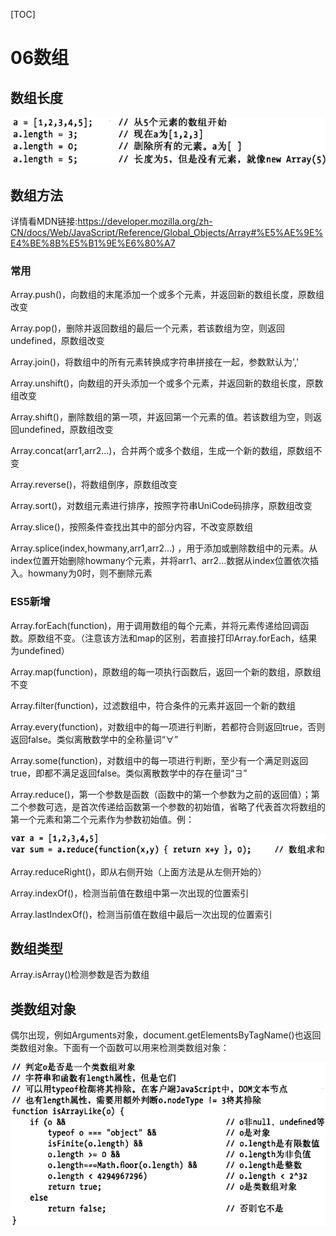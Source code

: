 [TOC]

# 06数组

## 数组长度

![image-20230227203148266](assets/image-20230227203148266.png)

## 数组方法

详情看MDN链接:https://developer.mozilla.org/zh-CN/docs/Web/JavaScript/Reference/Global_Objects/Array#%E5%AE%9E%E4%BE%8B%E5%B1%9E%E6%80%A7

### 常用

Array.push()，向数组的末尾添加一个或多个元素，并返回新的数组长度，原数组改变

Array.pop()，删除并返回数组的最后一个元素，若该数组为空，则返回undefined，原数组改变

Array.join()，将数组中的所有元素转换成字符串拼接在一起，参数默认为','

Array.unshift()，向数组的开头添加一个或多个元素，并返回新的数组长度，原数组改变

Array.shift()，删除数组的第一项，并返回第一个元素的值。若该数组为空，则返回undefined，原数组改变

Array.concat(arr1,arr2…)，合并两个或多个数组，生成一个新的数组，原数组不变

Array.reverse()，将数组倒序，原数组改变

Array.sort()，对数组元素进行排序，按照字符串UniCode码排序，原数组改变

Array.slice()，按照条件查找出其中的部分内容，不改变原数组

Array.splice(index,howmany,arr1,arr2…) ，用于添加或删除数组中的元素。从index位置开始删除howmany个元素，并将arr1、arr2…数据从index位置依次插入。howmany为0时，则不删除元素

### ES5新增

Array.forEach(function)，用于调用数组的每个元素，并将元素传递给回调函数。原数组不变。（注意该方法和map的区别，若直接打印Array.forEach，结果为undefined）

Array.map(function)，原数组的每一项执行函数后，返回一个新的数组，原数组不变

Array.filter(function)，过滤数组中，符合条件的元素并返回一个新的数组

Array.every(function)，对数组中的每一项进行判断，若都符合则返回true，否则返回false。类似离散数学中的全称量词“∀”

Array.some(function)，对数组中的每一项进行判断，至少有一个满足则返回true，即都不满足返回false。类似离散数学中的存在量词“∃”

Array.reduce()，第一个参数是函数（函数中的第一个参数为之前的返回值）；第二个参数可选，是首次传递给函数第一个参数的初始值，省略了代表首次将数组的第一个元素和第二个元素作为参数初始值。例：

![image-20230227211903951](assets/image-20230227211903951.png)

Array.reduceRight()，即从右侧开始（上面方法是从左侧开始的）

Array.indexOf()，检测当前值在数组中第一次出现的位置索引

Array.lastIndexOf()，检测当前值在数组中最后一次出现的位置索引

## 数组类型

Array.isArray()检测参数是否为数组

## 类数组对象

偶尔出现，例如Arguments对象，document.getElementsByTagName()也返回类数组对象。下面有一个函数可以用来检测类数组对象：

![image-20230227214405971](assets/image-20230227214405971.png)